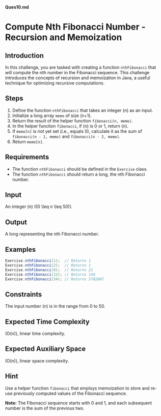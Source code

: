 **Ques10.md**

# Compute Nth Fibonacci Number - Recursion and Memoization

## Introduction

In this challenge, you are tasked with creating a function `nthFibonacci` that will compute the nth number in the Fibonacci sequence. This challenge introduces the concepts of recursion and memoization in Java, a useful technique for optimizing recursive computations.

## Steps

1. Define the function `nthFibonacci` that takes an integer \(n\) as an input.
2. Initialize a long array `memo` of size \(n+1\).
3. Return the result of the helper function `fibonacci(n, memo)`.
4. In the helper function `fibonacci`, if \(n\) is 0 or 1, return \(n\).
5. If `memo[n]` is not yet set (i.e., equals 0), calculate it as the sum of `fibonacci(n - 1, memo)` and `fibonacci(n - 2, memo)`.
6. Return `memo[n]`.

## Requirements

- The function `nthFibonacci` should be defined in the `Exercise` class.
- The function `nthFibonacci` should return a long, the nth Fibonacci number.

## Input

An integer \(n\) (\(0 \leq n \leq 50\)).

## Output

A long representing the nth Fibonacci number.

## Examples

```java
Exercise.nthFibonacci(1);  // Returns 1
Exercise.nthFibonacci(2);  // Returns 1
Exercise.nthFibonacci(8);  // Returns 21
Exercise.nthFibonacci(12); // Returns 144
Exercise.nthFibonacci(34); // Returns 5702887
```

## Constraints

The input number \(n\) is in the range from 0 to 50.

## Expected Time Complexity

\(O(n)\), linear time complexity.

## Expected Auxiliary Space

\(O(n)\), linear space complexity.

## Hint

Use a helper function `fibonacci` that employs memoization to store and re-use previously computed values of the Fibonacci sequence.

**Note:** The Fibonacci sequence starts with 0 and 1, and each subsequent number is the sum of the previous two.
